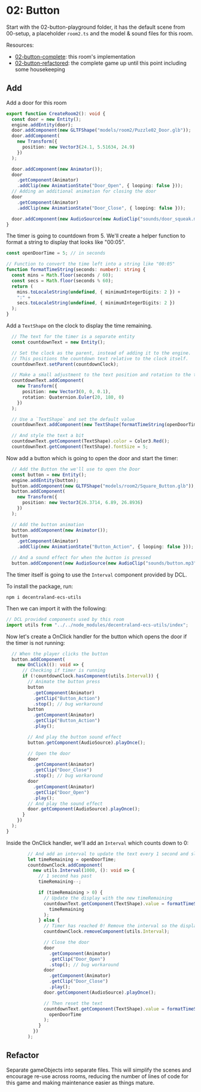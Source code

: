 # 02: Button

Start with the 02-button-playground folder, it has the default scene from 00-setup, a placeholder `room2.ts` and the model & sound files for this room.

Resources:
 - [02-button-complete](https://github.com/HardlyDifficult/dcl-escape-room-tutorial/tree/master/02-button-complete): this room's implementation
 - [02-button-refactored](https://github.com/HardlyDifficult/dcl-escape-room-tutorial/tree/master/02-button-refactored): the complete game up until this point including some housekeeping

## Add

Add a door for this room

```typescript
export function CreateRoom2(): void {
  const door = new Entity();
  engine.addEntity(door);
  door.addComponent(new GLTFShape("models/room2/Puzzle02_Door.glb"));
  door.addComponent(
    new Transform({
      position: new Vector3(24.1, 5.51634, 24.9)
    })
  );

  door.addComponent(new Animator());
  door
    .getComponent(Animator)
    .addClip(new AnimationState("Door_Open", { looping: false }));
  // Adding an additional animation for closing the door
  door
    .getComponent(Animator)
    .addClip(new AnimationState("Door_Close", { looping: false }));

  door.addComponent(new AudioSource(new AudioClip("sounds/door_squeak.mp3")));
}
```

The timer is going to countdown from 5.  We'll create a helper function to format a string to display that looks like "00:05".

```typescript
const openDoorTime = 5; // in seconds

// Function to convert the time left into a string like "00:05"
function formatTimeString(seconds: number): string {
  const mins = Math.floor(seconds / 60);
  const secs = Math.floor(seconds % 60);
  return (
    mins.toLocaleString(undefined, { minimumIntegerDigits: 2 }) +
    ":" +
    secs.toLocaleString(undefined, { minimumIntegerDigits: 2 })
  );
}
```

Add a `TextShape` on the clock to display the time remaining.

```typescript
  // The text for the timer is a separate entity
  const countdownText = new Entity();

  // Set the clock as the parent, instead of adding it to the engine.
  // This positions the countdown text relative to the clock itself.
  countdownText.setParent(countdownClock);

  // Make a small adjustment to the text position and rotation to the text
  countdownText.addComponent(
    new Transform({
      position: new Vector3(0, 0, 0.1),
      rotation: Quaternion.Euler(20, 180, 0)
    })
  );

  // Use a `TextShape` and set the default value
  countdownText.addComponent(new TextShape(formatTimeString(openDoorTime)));

  // And style the text a bit
  countdownText.getComponent(TextShape).color = Color3.Red();
  countdownText.getComponent(TextShape).fontSize = 5;
```

Now add a button which is going to open the door and start the timer:

```typescript
  // Add the Button the we'll use to open the Door
  const button = new Entity();
  engine.addEntity(button);
  button.addComponent(new GLTFShape("models/room2/Square_Button.glb"));
  button.addComponent(
    new Transform({
      position: new Vector3(26.3714, 6.89, 26.8936)
    })
  );

  // Add the button animation
  button.addComponent(new Animator());
  button
    .getComponent(Animator)
    .addClip(new AnimationState("Button_Action", { looping: false }));

  // And a sound effect for when the button is pressed
  button.addComponent(new AudioSource(new AudioClip("sounds/button.mp3")));
```

The timer itself is going to use the `Interval` component provided by DCL. 

To install the package, run:

```shell
npm i decentraland-ecs-utils
```

Then we can import it with the following:

```typescript
// DCL provided components used by this room
import utils from "../../node_modules/decentraland-ecs-utils/index";
```

Now let's create a OnClick handler for the button which opens the door if the timer is not running:

```typescript
  // When the player clicks the button
  button.addComponent(
    new OnClick((): void => {
      // Checking if timer is running
      if (!countdownClock.hasComponent(utils.Interval)) {
        // Animate the button press
        button
          .getComponent(Animator)
          .getClip("Button_Action")
          .stop(); // bug workaround
        button
          .getComponent(Animator)
          .getClip("Button_Action")
          .play();

        // And play the button sound effect
        button.getComponent(AudioSource).playOnce();

        // Open the door
        door
          .getComponent(Animator)
          .getClip("Door_Close")
          .stop(); // bug workaround
        door
          .getComponent(Animator)
          .getClip("Door_Open")
          .play();
        // And play the sound effect
        door.getComponent(AudioSource).playOnce();
      }
    })
  );
}
```

Inside the OnClick handler, we'll add an `Interval` which counts down to 0:

```typescript
        // And add an interval to update the text every 1 second and slam the door again when time runs out
        let timeRemaining = openDoorTime;
        countdownClock.addComponent(
          new utils.Interval(1000, (): void => {
            // 1 second has past
            timeRemaining--;

            if (timeRemaining > 0) {
              // Update the display with the new timeRemaining
              countdownText.getComponent(TextShape).value = formatTimeString(
                timeRemaining
              );
            } else {
              // Timer has reached 0! Remove the interval so the display does not go negative
              countdownClock.removeComponent(utils.Interval);

              // Close the door
              door
                .getComponent(Animator)
                .getClip("Door_Open")
                .stop(); // bug workaround
              door
                .getComponent(Animator)
                .getClip("Door_Close")
                .play();
              door.getComponent(AudioSource).playOnce();

              // Then reset the text
              countdownText.getComponent(TextShape).value = formatTimeString(
                openDoorTime
              );
            }
          })
        );
```

## Refactor

Separate gameObjects into separate files.  This will simplify the scenes and encourage re-use across rooms, reducing the number of lines of code for this game and making maintenance easier as things mature. 